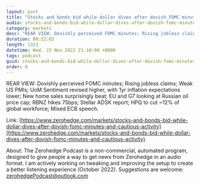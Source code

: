 ```yaml
---
layout: post
title: "Stocks and bonds bid while dollar dives after dovish FOMC minutes and cautious activity data - Newsquawk US Market Wrap"
audio: stocks-and-bonds-bid-while-dollar-dives-after-dovish-fomc-minutes-and-cautious-activity-0
category: markets
desc: "REAR VIEW: Dovishly perceived FOMC minutes; Rising jobless claims; Weak US PMIs; UoM Sentiment revised higher, with 1yr inflation expectations lower; New home sales surprisingly beat; EU and G7 looking at Russian oil price cap; RBNZ hikes 75bps; Stellar ADSK report; HPQ to cut ~12% of global workforce; Mixed ECB speech."
duration: 00:22:03
length: 1323
datetime: Wed, 23 Nov 2022 21:10:00 +0000
tags: podcast
guid: stocks-and-bonds-bid-while-dollar-dives-after-dovish-fomc-minutes-and-cautious-activity-0
order: 0
---
```

REAR VIEW: Dovishly perceived FOMC minutes; Rising jobless claims; Weak US PMIs; UoM Sentiment revised higher, with 1yr inflation expectations lower; New home sales surprisingly beat; EU and G7 looking at Russian oil price cap; RBNZ hikes 75bps; Stellar ADSK report; HPQ to cut ~12% of global workforce; Mixed ECB speech.

Link: [https://www.zerohedge.com/markets/stocks-and-bonds-bid-while-dollar-dives-after-dovish-fomc-minutes-and-cautious-activity](https://www.zerohedge.com/markets/stocks-and-bonds-bid-while-dollar-dives-after-dovish-fomc-minutes-and-cautious-activity)

About: The Zerohedge Podcast is a non-commercial, automated program, designed to give people a way to get news from Zerohedge in an audio format.  I am actively working on tweaking and improving the setup to create a better listening experience (October 2022).  Suggestions are welcome: [zerohedgePodcast@outlook.com](mailto:zerohedgePodcast@outlook.com)